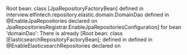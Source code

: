Root bean: class [JpaRepositoryFactoryBean] defined in interview.elfintech.repository.elastic.domain.DomainDao defined in @EnableJpaRepositories declared on JpaRepositoriesRegistrar.EnableJpaRepositoriesConfiguration] for bean 'domainDao': There is already [Root bean: class [ElasticsearchRepositoryFactoryBean]; defined in  defined in @EnableElasticsearchRepositories declared on 